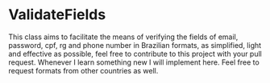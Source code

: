 # ValidateFields
This class aims to facilitate the means of verifying the fields of email, password, cpf, rg and phone number in Brazilian formats, as simplified, light and effective as possible, feel free to contribute to this project with your pull request. Whenever I learn something new I will implement here. Feel free to request formats from other countries as well.
